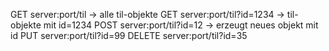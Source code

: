 GET server:port/til -> alle til-objekte
GET server:port/til?id=1234 -> til-objekte mit id=1234
POST server:port/til?id=12 -> erzeugt neues objekt mit id
PUT server:port/til?id=99 
DELETE server:port/til?id=35
